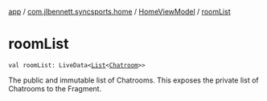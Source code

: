 [app](../../index.md) / [com.jlbennett.syncsports.home](../index.md) / [HomeViewModel](index.md) / [roomList](./room-list.md)

# roomList

`val roomList: LiveData<`[`List`](https://kotlinlang.org/api/latest/jvm/stdlib/kotlin.collections/-list/index.html)`<`[`Chatroom`](../../com.jlbennett.syncsports.util/-chatroom/index.md)`>>`

The public and immutable list of Chatrooms. This exposes the private list of Chatrooms to the Fragment.


